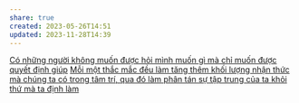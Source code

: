 ```yaml
---
share: true
created: 2023-05-26T14:51
updated: 2023-11-28T14:39
---
```

[Có những người không muốn được hỏi mình muốn gì mà chỉ muốn được quyết định giúp](../../C%E1%BB%99ng%20%C4%91%E1%BB%93ng,%20h%E1%BB%87%20sinh%20th%C3%A1i,%20h%E1%BB%87%20ph%E1%BB%A9c%20h%E1%BB%A3p/Truy%E1%BB%81n%20th%C3%B4ng,%20x%C3%A2y%20d%E1%BB%B1ng%20c%E1%BB%99ng%20%C4%91%E1%BB%93ng/C%C3%B3%20nh%E1%BB%AFng%20ng%C6%B0%E1%BB%9Di%20kh%C3%B4ng%20mu%E1%BB%91n%20%C4%91%C6%B0%E1%BB%A3c%20h%E1%BB%8Fi%20m%C3%ACnh%20mu%E1%BB%91n%20g%C3%AC%20m%C3%A0%20ch%E1%BB%89%20mu%E1%BB%91n%20%C4%91%C6%B0%E1%BB%A3c%20quy%E1%BA%BFt%20%C4%91%E1%BB%8Bnh%20gi%C3%BAp.md)
[Mỗi một thắc mắc đều làm tăng thêm khối lượng nhận thức mà chúng ta có trong tâm trí, qua đó làm phân tán sự tập trung của ta khỏi thứ mà ta định làm](../G%C3%A1nh%20n%E1%BA%B7ng%20nh%E1%BA%ADn%20th%E1%BB%A9c,%20thi%E1%BA%BFt%20k%E1%BA%BF/M%E1%BB%97i%20m%E1%BB%99t%20th%E1%BA%AFc%20m%E1%BA%AFc%20%C4%91%E1%BB%81u%20l%C3%A0m%20t%C4%83ng%20th%C3%AAm%20kh%E1%BB%91i%20l%C6%B0%E1%BB%A3ng%20nh%E1%BA%ADn%20th%E1%BB%A9c%20m%C3%A0%20ch%C3%BAng%20ta%20c%C3%B3%20trong%20t%C3%A2m%20tr%C3%AD,%20qua%20%C4%91%C3%B3%20l%C3%A0m%20ph%C3%A2n%20t%C3%A1n%20s%E1%BB%B1%20t%E1%BA%ADp%20trung%20c%E1%BB%A7a%20ta%20kh%E1%BB%8Fi%20th%E1%BB%A9%20m%C3%A0%20ta%20%C4%91%E1%BB%8Bnh%20l%C3%A0m.md)